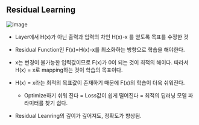 ## Residual Learning

![image](https://user-images.githubusercontent.com/83739271/209524336-3f5fe4ab-7ac8-4546-aedc-abed77211f89.png)

* Layer에서 H(x)가 아닌 출력과 입력의 차인 H(x)-x 를 얻도록 목표를 수정한 것
* Residual Function인 F(x)=H(x)-x를 최소화하는 방향으로 학습을 해야한다. 
* x는 변경이 불가능한 입력값이므로 F(x)가 0이 되는 것이 최적의 해이다. 따라서 H(x) = x로 mapping하는 것이 학습의 목표이다.
* H(x) = x라는 최적의 목표값이 존재하기 때문에 F(x)의 학습이 더욱 쉬워진다. 
  * Optimize하기 쉬워 진다 = Loss값이 쉽게 떨어진다 = 최적의 딥러닝 모델 파라미터를 찾기 쉽다.

* Residual Leanring의 깊이가 깊어져도, 정확도가 향상됨.
